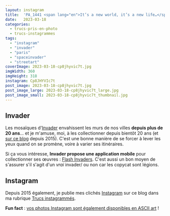 ```yaml
---
layout: instagram
title:  'PA_1441 <span lang="en">It’s a new world, it’s a new life…</span> #SpaceInvader #Invaders #Streetart #Paris'
date:   2023-03-18
categories: 
  - trucs-pris-en-photo
  - trucs-instagrammes
tags: 
  - "instagram"
  - "invader"
  - "paris"
  - "spaceinvader"
  - "streetart"
coverImage: 2023-03-18-cp8jhyvic7t.jpg
imgWidth: 360
imgHeight: 318
instagram: Cp8JHYVIc7t
post_image: 2023-03-18-cp8jhyvic7t.jpg
post_image_large: 2023-03-18-cp8jhyvic7t_large.jpg
post_image_small: 2023-03-18-cp8jhyvic7t_thumbnail.jpg
---
```


## Invader

Les mosaïques d'[Invader](https://fr.wikipedia.org/wiki/Invader_%28artiste%29) envahissent les murs de nos villes **depuis plus de 20 ans**... et je m'amuse, moi, à les collectionner depuis bientôt 20 ans (et [sur ce blog](/tag/spaceinvader/) depuis 2015). C'est une bonne manière de se forcer à lever les yeux quand on se promène, voire à varier ses itinéraires.

Si ça vous intéresse, **Invader propose une application mobile** pour collectionner ses œuvres : [Flash Invaders](http://www.space-invaders.com/flashinvaders/). C'est aussi un bon moyen de s'assurer s'il s'agit d'un _vrai_ invader/ ou non car les copycat sont légions.

## Instagram

Depuis 2015 également, je publie mes clichés [Instagram](https://www.instagram.com/zemoko/) sur ce blog dans ma rubrique [Trucs instagrammés](/category/trucs-pris-en-photos/trucs-instagrammes/).

**Fun fact** : [vos photos Instagram sont également disponibles en ASCII art](/2016/01/le-saviez-tu-instagram-en-ascii-art/) !